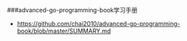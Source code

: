 ###advanced-go-programming-book学习手册  
- https://github.com/chai2010/advanced-go-programming-book/blob/master/SUMMARY.md